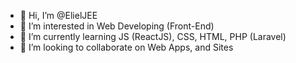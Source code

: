 - 👋 Hi, I’m @ElielJEE
- 👀 I’m interested in Web Developing (Front-End)
- 🌱 I’m currently learning JS (ReactJS), CSS, HTML, PHP (Laravel)
- 💞️ I’m looking to collaborate on Web Apps, and Sites

<!---
ElielJEE/ElielJEE is a ✨ special ✨ repository because its `README.md` (this file) appears on your GitHub profile.
You can click the Preview link to take a look at your changes.
--->

